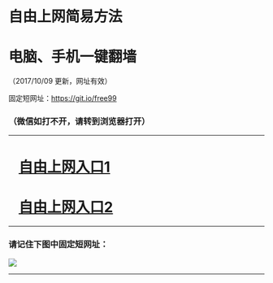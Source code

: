 ﻿# 自由上网简易方法

# 电脑、手机一键翻墙

（2017/10/09 更新，网址有效）

固定短网址：https://git.io/free99

### （微信如打不开，请转到浏览器打开）


***





# &nbsp;&nbsp; <a href="http://ft3093529794.fwq-tz-1001.info/fwqtz01.html?t=100900120878 " target="_blank">自由上网入口1</a>
# &nbsp;&nbsp; <a href="http://ft1823815067.fwq-tz-1002.info/fwqtz02.html?t=10090016186 " target="_blank">自由上网入口2</a>
***

### 请记住下图中固定短网址：

<img src="https://s3-us-west-2.amazonaws.com/fwq-1001/yjfq-20170905okok.png" /> 


***

